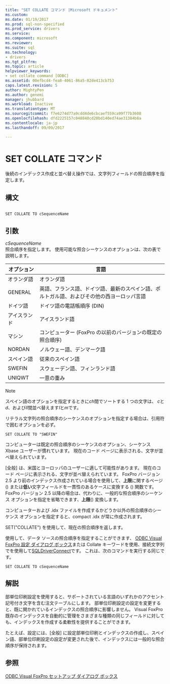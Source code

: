 ```yaml
---
title: "SET COLLATE コマンド |Microsoft ドキュメント"
ms.custom: 
ms.date: 01/19/2017
ms.prod: sql-non-specified
ms.prod_service: drivers
ms.service: 
ms.component: microsoft
ms.reviewer: 
ms.suite: sql
ms.technology:
- drivers
ms.tgt_pltfrm: 
ms.topic: article
helpviewer_keywords:
- set collate command [ODBC]
ms.assetid: 00efbcd4-fea8-4061-86a5-82de413cb753
caps.latest.revision: 5
author: MightyPen
ms.author: genemi
manager: jhubbard
ms.workload: Inactive
ms.translationtype: MT
ms.sourcegitcommit: f7e6274d77a9cdd4de6cbcaef559ca99f77b3608
ms.openlocfilehash: dfd2225157c048840cd20bd140ed74ae31384b8a
ms.contentlocale: ja-jp
ms.lasthandoff: 09/09/2017

---
```

# <a name="set-collate-command"></a>SET COLLATE コマンド
後続のインデックス作成と並べ替え操作では、文字列フィールドの照合順序を指定します。  
  
## <a name="syntax"></a>構文  
  
```  
  
SET COLLATE TO cSequenceName  
```  
  
## <a name="arguments"></a>引数  
 *cSequenceName*  
 照合順序を指定します。 使用可能な照合シーケンスのオプションは、次の表で説明します。  
  
|オプション|言語|  
|-------------|--------------|  
|オランダ語|オランダ語|  
|GENERAL|英語、フランス語、ドイツ語、最新のスペイン語、ポルトガル語、およびその他の西ヨーロッパ言語|  
|ドイツ語|ドイツ語の電話帳順序 (DIN)|  
|アイスランド|アイスランド語|  
|マシン|コンピューター (FoxPro の以前のバージョンの既定の照合順序)|  
|NORDAN|ノルウェー語、デンマーク語|  
|スペイン語|従来のスペイン語|  
|SWEFIN|スウェーデン語、フィンランド語|  
|UNIQWT|一意の重み|  
  
> [!NOTE]  
>  スペイン語のオプションを指定するときに*ch*間でソートする 1 つの文字は、 *c*と*d*、および*ll*間並べ替えます*l*と*m*です。  
  
 リテラル文字列の照合順序のシーケンスのオプションを指定する場合は、引用符で囲むオプションを必ず。  
  
```  
SET COLLATE TO "SWEFIN"  
```  
  
 コンピューターは既定の照合順序のシーケンスのオプション、シーケンス Xbase ユーザーが慣れています。 現在のコード ページに表示される、文字が並べ替えられています。  
  
 [全般] は、米国とヨーロッパのユーザーに適して可能性があります。 現在のコード ページに表示される、文字が並べ替えられています。 FoxPro バージョン 2.5 より前のインデックス作成されている場合を使用して、**上限**に関するページ () または**低い**文字フィールドを一貫性のあるケースに変換する () 関数です。 FoxPro バージョン 2.5 以降の場合は、代わりに、一般的な照合順序のシーケンス オプションを指定を省略できます、**上限**() 変換します。  
  
 コンピューターおよび .idx ファイルを作成するかどうか以外の照合順序のシーケンス オプションを指定すると、compact .idx が常に作成されます。  
  
 SET("COLLATE") を使用して、現在の照合順序を返します。  
  
 使用して、データ ソースの照合順序を指定することができます、 [ODBC Visual FoxPro 設定 ダイアログ ボックス](../../odbc/microsoft/odbc-visual-foxpro-setup-dialog-box.md)または Collate キーワードを使用、接続文字列でを使用して[SQLDriverConnect](../../odbc/microsoft/sqldriverconnect-visual-foxpro-odbc-driver.md)です。 これは、次のコマンドを実行する同じです。  
  
```  
SET COLLATE TO cSequenceName  
```  
  
## <a name="remarks"></a>解説  
 部単位印刷設定を使用すると、サポートされている言語のいずれかのアクセント記号付き文字を含む注文テーブルにします。 部単位印刷設定の設定を変更すると、既に開かれているインデックスの照合順序に影響しません。 Visual FoxPro 既存のインデックスを自動的に管理をさまざまな種類の同じフィールドに対しても、インデックスを作成する柔軟性を提供することができます。  
  
 たとえば、設定には、[全般] に設定部単位印刷とインデックスの作成し、スペイン語、部単位印刷設定の設定が変更された後で、インデックスには一般的な照合順序が保持されます。  
  
## <a name="see-also"></a>参照  
 [ODBC Visual FoxPro セットアップ ダイアログ ボックス](../../odbc/microsoft/odbc-visual-foxpro-setup-dialog-box.md)

